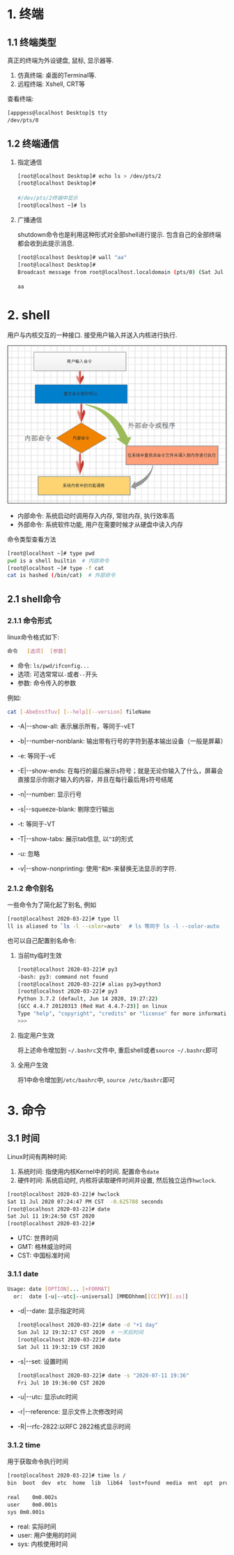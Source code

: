 # 1. 终端

## 1.1 终端类型

真正的终端为外设键盘, 鼠标, 显示器等.

1. 仿真终端: 桌面的Terminal等.
2. 远程终端: Xshell, CRT等

查看终端:

```bash
[appgess@localhost Desktop]$ tty
/dev/pts/0
```

## 1.2 终端通信

1. 指定通信

   ```bash
   [root@localhost Desktop]# echo ls > /dev/pts/2
   [root@localhost Desktop]#
   
   #/dev/pts/2终端中显示
   [root@localhost ~]# ls
   
   ```

2. 广播通信

   shutdown命令也是利用这种形式对全部shell进行提示. 包含自己的全部终端都会收到此提示消息.

   ```bash
   [root@localhost Desktop]# wall "aa"
   [root@localhost Desktop]# 
   Broadcast message from root@localhost.localdomain (pts/0) (Sat Jul 11 18:21:20 2020):
   
   aa
   
   ```



# 2. shell

用户与内核交互的一种接口. 接受用户输入并送入内核进行执行. 

![image-20200711182700766](image/11-shell/image-20200711182700766.png)

* 内部命令:  系统启动时调用存入内存, 常驻内存, 执行效率高
* 外部命令:  系统软件功能, 用户在需要时候才从硬盘中读入内存

命令类型查看方法

```bash
[root@localhost ~]# type pwd
pwd is a shell builtin  # 内部命令
[root@localhost ~]# type -f cat
cat is hashed (/bin/cat)  # 外部命令
```

## 2.1 shell命令

### 2.1.1 命令形式

linux命令格式如下:

```bash
命令   [选项]  [参数]
```

* 命令: `ls/pwd/ifconfig...`
* 选项: 可选常常以`-`或者`--`开头
* 参数:  命令传入的参数

例如:

```bash
cat [-AbeEnstTuv] [--help][--version] fileName
```

* -A|--show-all: 表示展示所有，等同于-vET
* -b|--number-nonblank: 输出带有行号的字符到基本输出设备（一般是屏幕）
* -e: 等同于-vE
* -E|--show-ends: 在每行的最后展示`$`符号；就是无论你输入了什么，屏幕会直接显示你刚才输入的内容，并且在每行最后用`$`符号结尾
* -n|--number: 显示行号
* -s|--squeeze-blank: 剔除空行输出
* -t: 等同于-VT
* -T|--show-tabs: 展示tab信息, 以`^I`的形式

* -u: 忽略
* -v|--show-nonprinting: 使用`^`和`M-`来替换无法显示的字符.



### 2.1.2 命令别名

一些命令为了简化起了别名, 例如

```bash
[root@localhost 2020-03-22]# type ll
ll is aliased to `ls -l --color=auto'  # ls 等同于 ls -l --color-auto
```

也可以自己配置别名命令:

1. 当前tty临时生效

   ```bash
   [root@localhost 2020-03-22]# py3
   -bash: py3: command not found
   [root@localhost 2020-03-22]# alias py3=python3
   [root@localhost 2020-03-22]# py3
   Python 3.7.2 (default, Jun 14 2020, 19:27:22) 
   [GCC 4.4.7 20120313 (Red Hat 4.4.7-23)] on linux
   Type "help", "copyright", "credits" or "license" for more information.
   >>> 
   
   ```

2. 指定用户生效

   将上述命令增加到 `~/.bashrc`文件中, 重启shell或者`source ~/.bashrc`即可

3. 全用户生效

   将1中命令增加到`/etc/bashrc`中, `source /etc/bashrc`即可



# 3. 命令

## 3.1 时间

Linux时间有两种时间:

1. 系统时间: 指使用内核Kernel中的时间. 配置命令`date`
2. 硬件时间: 系统启动时, 内核将读取硬件时间并设置, 然后独立运作`hwclock`.

```bash
[root@localhost 2020-03-22]# hwclock
Sat 11 Jul 2020 07:24:47 PM CST  -0.625788 seconds
[root@localhost 2020-03-22]# date
Sat Jul 11 19:24:50 CST 2020
[root@localhost 2020-03-22]# 
```

* UTC: 世界时间
* GMT: 格林威治时间
* CST: 中国标准时间

### 3.1.1 date

```bash
Usage: date [OPTION]... [+FORMAT]
  or:  date [-u|--utc|--universal] [MMDDhhmm[[CC]YY][.ss]]
```

* -d|--date: 显示指定时间

  ```bash
  [root@localhost 2020-03-22]# date -d "+1 day"
  Sun Jul 12 19:32:17 CST 2020  # 一天后时间
  [root@localhost 2020-03-22]# date
  Sat Jul 11 19:32:19 CST 2020
  ```

* -s|--set: 设置时间

  ```bash
  [root@localhost 2020-03-22]# date -s "2020-07-11 19:36"
  Fri Jul 10 19:36:00 CST 2020
  ```

* -u|--utc: 显示utc时间

* -r|--reference: 显示文件上次修改时间

* -R|--rfc-2822:以RFC 2822格式显示时间

### 3.1.2 time

用于获取命令执行时间

```bash
[root@localhost 2020-03-22]# time ls /
bin  boot  dev  etc  home  lib  lib64  lost+found  media  mnt  opt  proc  root  sbin  selinux  srv  sys  tmp  usr  var

real	0m0.002s
user	0m0.001s
sys	0m0.001s
```

* real: 实际时间
* user: 用户使用的时间
* sys: 内核使用时间